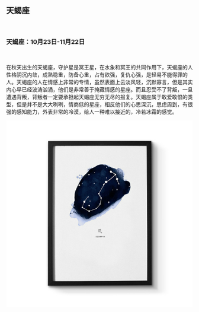 ## 天蝎座

&nbsp;

### 天蝎座：10月23日-11月22日

&nbsp;

在秋天出生的天蝎座，守护星是冥王星，在水象和冥王的共同作用下，天蝎座的人性格阴沉内敛，成熟稳重，防备心重，占有欲强，复仇心强，是轻易不能得罪的人。天蝎座的人在情感上非常的专情，虽然表面上云淡风轻，沉默寡言，但是其实内心早已经波涛汹涌，他们是非常善于掩藏情感的星座。而且忍受不了背叛，一旦遭遇背叛，背叛者一定要承担起天蝎座无穷无尽的报复。天蝎座属于敢爱敢恨的类型，但是并不是大大咧咧，情商低的星座，相反他们的心思深沉，思虑周到，有很强的感知能力，外表非常的冷漠，给人一种难以接近的，冷若冰霜的感觉。

![](images/tianxie.png)